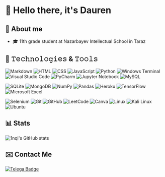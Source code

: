 # :book: Hello there, it's Dauren

<!--![Welcome to my github (1)](https://user-images.githubusercontent.com/72253666/214588535-25b48a0b-1e5b-4edb-a40c-7cd50f61a541.png)-->



## 📖 About me
- 🎓 11th grade student at Nazarbayev Intellectual School in Taraz

## 🔧 𝚃𝚎𝚌𝚑𝚗𝚘𝚕𝚘𝚐𝚒𝚎𝚜 & 𝚃𝚘𝚘𝚕𝚜
<!--![Python](https://img.shields.io/badge/Code-Python-informational?style=flat&logo=python&logoColor=white&color=FFE4E1)
![SQL](https://img.shields.io/badge/Code-SQL-informational?style=flat&logo=sql&logoColor=white&color=FFE4E1)
![Windows](https://img.shields.io/badge/OS-Windows-informational?style=flat&logo=windows&logoColor=white&color=FFE4E1)
![GitHUB](https://img.shields.io/badge/Tools-Github-informational?style=flat&logo=github&logoColor=white&color=FFE4E1)
![Git](https://img.shields.io/badge/Tools-Git-informational?style=flat&logo=git&logoColor=white&color=FFE4E1)
![MySQL](https://img.shields.io/badge/Tools-MySQL-informational?style=flat&logo=mysql&logoColor=white&color=FFE4E1)
![Jupyter](https://img.shields.io/badge/Tools-Jupyter%20Notebook-informational?style=flat&logo=jupyter&logoColor=white&color=FFE4E1)
![VS Code](https://img.shields.io/badge/Tools-VS%20Code-informational?style=flat&logo=visual-studio-code&logoColor=white&color=FFE4E1)
![Selenium](https://img.shields.io/badge/Tools-Selenium-informational?style=flat&logo=selenium&logoColor=white&color=FFE4E1)
![Collab](https://img.shields.io/badge/Tools-Google%20Colab-informational?style=flat&logo=google-colab&logoColor=white&color=FFE4E1)
![Chrome](https://img.shields.io/badge/Browser-Chrome-informational?style=flat&logo=google-chrome&logoColor=white&color=FFE4E1)
![Discord](https://img.shields.io/badge/Media-Discord-informational?style=flat&logo=discord&logoColor=white&color=FFE4E1)-->

![Markdown](https://img.shields.io/badge/markdown-%23000000.svg?style=for-the-badge&logo=markdown&logoColor=white)
![HTML](https://img.shields.io/badge/HTML5-E34F26?style=for-the-badge&logo=html5&logoColor=white)
![CSS](https://img.shields.io/badge/CSS3-1572B6?style=for-the-badge&logo=css3&logoColor=white)
![JavaScript](https://img.shields.io/badge/JavaScript-323330?style=for-the-badge&logo=javascript&logoColor=F7DF1E)
![Python](https://img.shields.io/badge/python-3670A0?style=for-the-badge&logo=python&logoColor=ffdd54)
![Windows Terminal](https://img.shields.io/badge/Windows%20Terminal-%234D4D4D.svg?style=for-the-badge&logo=windows-terminal&logoColor=white)
![Visual Studio Code](https://img.shields.io/badge/Visual_Studio_Code-0078D4?style=for-the-badge&logo=visual%20studio%20code&logoColor=white)
![PyCharm](https://img.shields.io/badge/pycharm-143?style=for-the-badge&logo=pycharm&logoColor=black&color=black&labelColor=green)
![Jupyter Notebook](https://img.shields.io/badge/jupyter-%23FA0F00.svg?style=for-the-badge&logo=jupyter&logoColor=white)
![MySQL](https://img.shields.io/badge/mysql-%2300f.svg?style=for-the-badge&logo=mysql&logoColor=white)
<!-- ![Google Chrome](https://img.shields.io/badge/Google%20Chrome-4285F4?style=for-the-badge&logo=GoogleChrome&logoColor=white) -->
![SQLite](https://img.shields.io/badge/SQLite-07405E?style=for-the-badge&logo=sqlite&logoColor=white)
![MongoDB](https://img.shields.io/badge/MongoDB-4EA94B?style=for-the-badge&logo=mongodb&logoColor=white)
![NumPy](https://img.shields.io/badge/numpy-%23013243.svg?style=for-the-badge&logo=numpy&logoColor=white)
![Pandas](https://img.shields.io/badge/pandas-%23150458.svg?style=for-the-badge&logo=pandas&logoColor=white)
![Heroku](https://img.shields.io/badge/Heroku-430098?style=for-the-badge&logo=heroku&logoColor=white)
![TensorFlow](https://img.shields.io/badge/TensorFlow-FF6F00?style=for-the-badge&logo=tensorflow&logoColor=white)
![Microsoft Excel](https://img.shields.io/badge/Microsoft_Excel-217346?style=for-the-badge&logo=microsoft-excel&logoColor=white)
<!-- ![Windows](https://img.shields.io/badge/Windows-0078D6?style=for-the-badge&logo=windows&logoColor=white) -->
![Selenium](https://img.shields.io/badge/-selenium-%43B02A?style=for-the-badge&logo=selenium&logoColor=white)
![Git](https://img.shields.io/badge/git-%23F05033.svg?style=for-the-badge&logo=git&logoColor=white)
![GitHub](https://img.shields.io/badge/github-%23121011.svg?style=for-the-badge&logo=github&logoColor=white)
![LeetCode](https://img.shields.io/badge/-LeetCode-FFA116?style=for-the-badge&logo=LeetCode&logoColor=black)
![Canva](https://img.shields.io/badge/Canva-%2300C4CC.svg?&style=for-the-badge&logo=Canva&logoColor=white)
![Linux](https://img.shields.io/badge/Linux-FCC624?style=for-the-badge&logo=linux&logoColor=black)
![Kali Linux](https://img.shields.io/badge/Kali_Linux-557C94?style=for-the-badge&logo=kali-linux&logoColor=white)
![Ubuntu](https://img.shields.io/badge/Ubuntu-E95420?style=for-the-badge&logo=ubuntu&logoColor=white)


## 📊 Stats
![1nqi's GitHub stats](https://github-readme-stats.vercel.app/api?username=1nqi&show_icons=true&theme=dark)


##  ✉️ Contact Me 

<div id="badges">
  <a href="https://t.me/bwclips">
    <img src="https://img.shields.io/badge/Telegram-blue?style=for-the-badge&logo=telegram&logoColor=white" alt="Telega Badge"/>
  </a>
</div>
